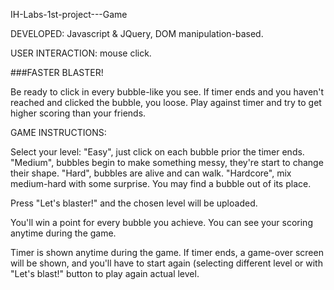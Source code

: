 IH-Labs-1st-project---Game

DEVELOPED: Javascript & JQuery, DOM manipulation-based. 

USER INTERACTION: mouse click.

###FASTER BLASTER!

Be ready to click in every bubble-like you see. 
If timer ends and you haven't reached and clicked the bubble, you loose. 
Play against timer and try to get higher scoring than your friends.

GAME INSTRUCTIONS:

Select your level:
 "Easy", just click on each bubble prior the timer ends.
 "Medium", bubbles begin to make something messy, they're start to change their shape.
 "Hard", bubbles are alive and can walk.
 "Hardcore", mix medium-hard with some surprise. You may find a bubble out of its place.
 
Press "Let's blaster!" and the chosen level will be uploaded.

You'll win a point for every bubble you achieve. You can see your scoring anytime during the game.

Timer is shown anytime during the game. If timer ends, a game-over screen will be shown, and you'll have to start again (selecting different level or with "Let's blast!" button to play again actual level.
